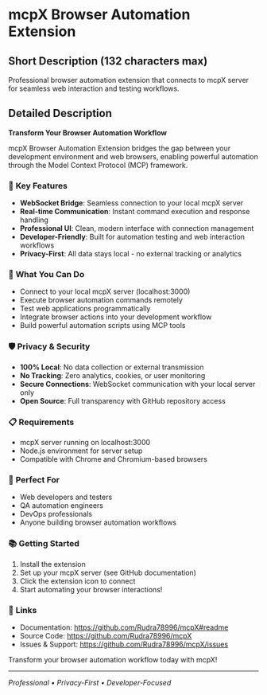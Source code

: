 # mcpX Browser Automation Extension

## Short Description (132 characters max)
Professional browser automation extension that connects to mcpX server for seamless web interaction and testing workflows.

## Detailed Description
**Transform Your Browser Automation Workflow**

mcpX Browser Automation Extension bridges the gap between your development environment and web browsers, enabling powerful automation through the Model Context Protocol (MCP) framework.

### 🚀 **Key Features**
- **WebSocket Bridge**: Seamless connection to your local mcpX server
- **Real-time Communication**: Instant command execution and response handling  
- **Professional UI**: Clean, modern interface with connection management
- **Developer-Friendly**: Built for automation testing and web interaction workflows
- **Privacy-First**: All data stays local - no external tracking or analytics

### 🔧 **What You Can Do**
- Connect to your local mcpX server (localhost:3000)
- Execute browser automation commands remotely
- Test web applications programmatically
- Integrate browser actions into your development workflow
- Build powerful automation scripts using MCP tools

### 🛡️ **Privacy & Security**
- **100% Local**: No data collection or external transmission
- **No Tracking**: Zero analytics, cookies, or user monitoring
- **Secure Connections**: WebSocket communication with your local server only
- **Open Source**: Full transparency with GitHub repository access

### 📋 **Requirements**
- mcpX server running on localhost:3000
- Node.js environment for server setup
- Compatible with Chrome and Chromium-based browsers

### 🎯 **Perfect For**
- Web developers and testers
- QA automation engineers  
- DevOps professionals
- Anyone building browser automation workflows

### 📚 **Getting Started**
1. Install the extension
2. Set up your mcpX server (see GitHub documentation)
3. Click the extension icon to connect
4. Start automating your browser interactions!

### 🔗 **Links**
- Documentation: https://github.com/Rudra78996/mcpX#readme
- Source Code: https://github.com/Rudra78996/mcpX
- Issues & Support: https://github.com/Rudra78996/mcpX/issues

Transform your browser automation workflow today with mcpX!

---
*Professional • Privacy-First • Developer-Focused*
